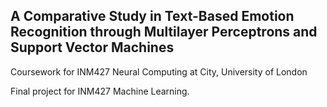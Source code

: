 ## A Comparative Study in Text-Based Emotion Recognition through Multilayer Perceptrons and Support Vector Machines
Coursework for INM427 Neural Computing at City, University of London

Final project for INM427 Machine Learning.
